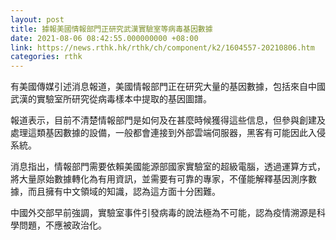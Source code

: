 ```yaml
---
layout: post
title: 據報美國情報部門正研究武漢實驗室等病毒基因數據
date: 2021-08-06 08:42:55.000000000 +08:00
link: https://news.rthk.hk/rthk/ch/component/k2/1604557-20210806.htm
categories: rthk
---
```


有美國傳媒引述消息報道，美國情報部門正在研究大量的基因數據，包括來自中國武漢的實驗室所研究從病毒樣本中提取的基因圖譜。

報道表示，目前不清楚情報部門是如何及在甚麼時候獲得這些信息，但參與創建及處理這類基因數據的設備，一般都會連接到外部雲端伺服器，黑客有可能因此入侵系統。

消息指出，情報部門需要依賴美國能源部國家實驗室的超級電腦，透過運算方式，將大量原始數據轉化為有用資訊，並需要有可靠的專家，不僅能解釋基因測序數據，而且擁有中文領域的知識，認為這方面十分困難。

中國外交部早前強調，實驗室事件引發病毒的說法極為不可能，認為疫情溯源是科學問題，不應被政治化。
